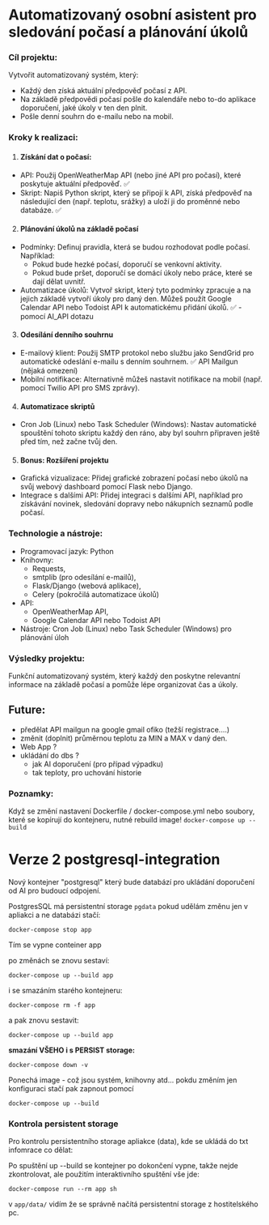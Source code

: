 # Automatizovaný osobní asistent pro sledování počasí a plánování úkolů


### Cíl projektu:
Vytvořit automatizovaný systém, který:

- Každý den získá aktuální předpověď počasí z API.
- Na základě předpovědi počasí pošle do kalendáře nebo to-do aplikace doporučení, jaké úkoly v ten den plnit.
- Pošle denní souhrn do e-mailu nebo na mobil.


### Kroky k realizaci:
1. #### Získání dat o počasí:
- API: Použij OpenWeatherMap API (nebo jiné API pro počasí), které poskytuje aktuální předpověď. ✅
- Skript: Napiš Python skript, který se připojí k API, získá předpověď na následující den (např. teplotu, srážky) a uloží ji do proměnné nebo databáze. ✅

2. #### Plánování úkolů na základě počasí
- Podmínky: Definuj pravidla, která se budou rozhodovat podle počasí. Například:
    - Pokud bude hezké počasí, doporučí se venkovní aktivity.
    - Pokud bude pršet, doporučí se domácí úkoly nebo práce, které se dají dělat uvnitř.
- Automatizace úkolů: Vytvoř skript, který tyto podmínky zpracuje a na jejich základě vytvoří úkoly pro daný den. Můžeš použít Google Calendar API nebo Todoist API k automatickému přidání úkolů. ✅ - pomocí AI_API dotazu

3. #### Odesílání denního souhrnu
- E-mailový klient: Použij SMTP protokol nebo službu jako SendGrid pro automatické odeslání e-mailu s denním souhrnem. ✅ API Mailgun (nějaká omezení)
- Mobilní notifikace: Alternativně můžeš nastavit notifikace na mobil (např. pomocí Twilio API pro SMS zprávy).

4. #### Automatizace skriptů
- Cron Job (Linux) nebo Task Scheduler (Windows): Nastav automatické spouštění tohoto skriptu každý den ráno, aby byl souhrn připraven ještě před tím, než začne tvůj den.

5. #### Bonus: Rozšíření projektu
- Grafická vizualizace: Přidej grafické zobrazení počasí nebo úkolů na svůj webový dashboard pomocí Flask nebo Django.
- Integrace s dalšími API: Přidej integraci s dalšími API, například pro získávání novinek, sledování dopravy nebo nákupních seznamů podle počasí.


### Technologie a nástroje:
- Programovací jazyk: Python
- Knihovny: 
    - Requests, 
    - smtplib (pro odesílání e-mailů), 
    - Flask/Django (webová aplikace), 
    - Celery (pokročilá automatizace úkolů)
- API: 
    - OpenWeatherMap API, 
    - Google Calendar API nebo Todoist API
- Nástroje: Cron Job (Linux) nebo Task Scheduler (Windows) pro plánování úloh


### Výsledky projektu:
Funkční automatizovaný systém, který každý den poskytne relevantní informace na základě počasí a pomůže lépe organizovat čas a úkoly. 


## Future:

- předělat API mailgun na google gmail ofiko (težší registrace....)
- změnit (doplnit) průměrnou teplotu za MIN a MAX v daný den.
- Web App ?
- ukládání do dbs ? 
  - jak AI doporučení (pro případ výpadku)
  - tak teploty, pro uchování historie

### Poznamky:

Když se změní nastavení Dockerfile / docker-compose.yml nebo soubory, které se kopírují do kontejneru, nutné rebuild image! ``` docker-compose up --build ```


# Verze 2 postgresql-integration

Nový kontejner "postgresql" který bude databází pro ukládání doporučení od AI pro budoucí odpojení.

PostgresSQL má persistentní storage `pgdata` pokud udělám změnu jen v apliakci a ne databázi stačí:
```
docker-compose stop app
```
Tím se vypne conteiner app

po změnách se znovu sestaví:
```
docker-compose up --build app
```
i se smazáním starého kontejneru:
```
docker-compose rm -f app
```
a pak znovu sestavit:
```
docker-compose up --build app
```
**smazání VŠEHO i s PERSIST storage:**
```
docker-compose down -v
```
Ponechá image - což jsou systém, knihovny atd... pokdu změním jen konfiguraci stačí pak zapnout pomocí
```
docker-compose up --build
```

### Kontrola persistent storage 
Pro kontrolu persistentního storage apliakce (data), kde se ukládá do txt infomrace co dělat:

Po spuštění up --build se kontejner po dokončení vypne, takže nejde zkontrolovat, ale použitím interaktivního spuštění vše jde:
```
docker-compose run --rm app sh
```
v `app/data/` vidím že se správně načítá persistentní storage z hostitelského pc.

